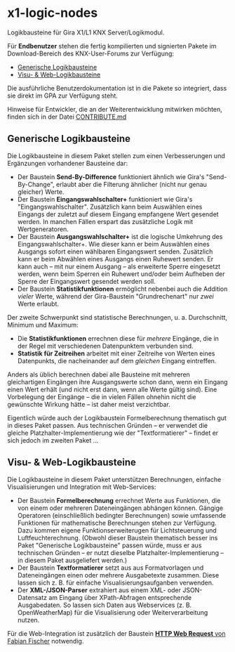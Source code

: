 # x1-logic-nodes

Logikbausteine für Gira X1/L1 KNX Server/Logikmodul.

Für **Endbenutzer** stehen die fertig kompilierten und signierten Pakete
im Download-Bereich des KNX-User-Forums zur Verfügung:
* [Generische Logikbausteine](https://service.knx-user-forum.de/?comm=download&id=20000011)
* [Visu- & Web-Logikbausteine](https://service.knx-user-forum.de/?comm=download&id=20000010)

Die ausführliche Benutzerdokumentation ist in die Pakete so integriert,
dass sie direkt im GPA zur Verfügung steht.

Hinweise für Entwickler, die an der Weiterentwicklung mitwirken möchten,
finden sich in der Datei
[CONTRIBUTE.md](https://github.com/recomedia/x1-logic-nodes/blob/master/CONTRIBUTE.md)

## Generische Logikbausteine

Die Logikbausteine in diesem Paket stellen zum einen Verbesserungen und
Ergänzungen vorhandener Bausteine dar:
* Der Baustein **Send-By-Difference** funktioniert ähnlich wie Gira's
  "Send-By-Change", erlaubt aber die Filterung ähnlicher (nicht nur
  genau gleicher) Werte.
* Der Baustein **Eingangswahlschalter+** funktioniert wie Gira's
  "Eingangswahlschalter". Zusätzlich kann beim Auswählen eines
  Eingangs der zuletzt auf diesem Eingang empfangene Wert gesendet
  werden. In manchen Fällen erspart das zusätzliche Logik mit
  Wertgeneratoren.
* Der Baustein **Ausgangswahlschalter+** ist die logische Umkehrung
  des Eingangswahlschalter+. Wie dieser kann er beim Auswählen eines
  Ausgangs sofort einen wählbaren Eingangswert senden. Zusätzlich kann
  er beim Abwählen eines Ausgangs einen Ruhewert senden. Er kann auch
  – mit nur einem Ausgang – als erweiterte Sperre eingesetzt werden,
  wenn beim Sperren ein Ruhewert und/oder beim Aufheben der Sperre der
  Eingangswert gesendet werden soll.
* Der Baustein **Statistikfunktionen** ermöglicht nebenbei auch die
  Addition _vieler_ Werte, während der Gira-Baustein "Grundrechenart"
  nur _zwei_ Werte erlaubt.

Der zweite Schwerpunkt sind statistische Berechnungen, u. a. Durchschnitt,
Minimum und Maximum:
* Die **Statistikfunktionen** errechnen diese für _mehrere_ Eingänge, die
  in der Regel mit verschiedenen Datenpunktem verbunden sind.
* **Statistik für Zeitreihen** arbeitet mit einer Zeitreihe von Werten
  eines Datenpunkts, die nacheinander auf dem _gleichen_ Eingang
  eintreffen.

Anders als üblich berechnen dabei alle Bausteine mit mehreren gleichartigen
Eingängen ihre Ausgangswerte schon dann, wenn ein Eingang einen Wert erhält
(und nicht erst dann, wenn alle Werte gültig sind). Eine Vorbelegung der
Eingänge – die in vielen Fällen ohnehin nicht die gewünschte Wirkung hätte
– ist daher meist verzichtbar.

Eigentlich würde auch der Logikbaustein Formelberechnung thematisch gut in
dieses Paket passen. Aus technischen Gründen – er verwendet die gleiche
Platzhalter-Implementierung wie der "Textformatierer" – findet er sich
jedoch im zweiten Paket ...

## Visu- & Web-Logikbausteine

Die Logikbausteine in diesem Paket unterstützen Berechnungen, einfache
Visualisierungen und Integration mit Web-Services:
* Der Baustein **Formelberechnung** errechnet Werte aus Funktionen, die von
  einem oder mehreren Dateneingängen abhängen können. Gängige Operatoren
  (einschließlich bedingter Berechnungen) sowie umfassende Funktionen für
  mathematische Berechnungen stehen zur Verfügung. Dazu kommen eigene
  Funktionserweiterugen für Lichtsteuerung und Luftfeuchterechnung.
  (Obwohl dieser Baustein thematisch besser ins Paket "Generische
  Logikbausteine" passen würde, muss er aus technischen Gründen – er nutzt
  dieselbe Platzhalter-Implementierung – in diesem Paket ausgeliefert
  werden.)
* Der Baustein **Textformatierer** setzt aus aus Formatvorlagen und
  Dateneingängen einen oder mehrere Ausgabetexte zusammen. Diese lassen
  sich z. B. für einfache Visualisierungsaufganben verwenden.
* Der **XML-/JSON-Parser** extrahiert aus einem XML- oder JSON-Datensatz
  am Eingang über XPath-Abfragen entsprechende Ausgabedaten. So lassen
  sich Daten aus Webservices (z. B. OpenWeatherMap) für die Visualisierung
  oder Weiterverarbeitung nutzen.

Für die Web-Integration ist zusätzlich der Baustein
[**HTTP Web Request** von Fabian Fischer](https://service.knx-user-forum.de/?comm=download&id=20000065)
notwendig.
